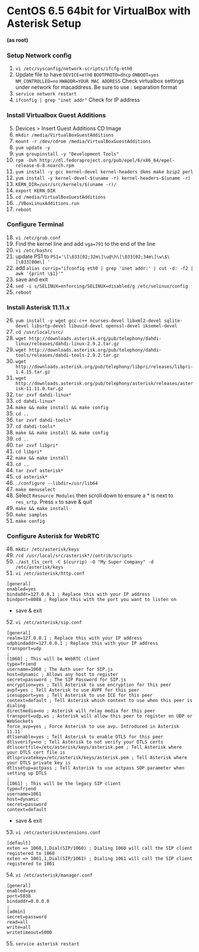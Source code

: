 # CentOS 6.5 64bit for VirtualBox with Asterisk Setup

__(as root)__

### Setup Network config
1. `vi /etc/sysconfig/network-scripts/ifcfg-eth0`
2. Update file to have `DEVICE=eth0` `BOOTPROTO=dhcp` `ONBOOT=yes` `NM_CONTROLLED=no` `HWADDR=YOUR MAC ADDRESS` Check virtualbox settings under network for macaddress. Be sure to use : separation format
3. `service network restart`
4. `ifconfig | grep "inet addr"` Check for IP address

### Install Virtualbox Guest Additions
5. Devices > Insert Guest Additions CD Image
6. `mkdir /media/VirtualBoxGuestAdditions`
7. `mount -r /dev/cdrom /media/VirtualBoxGuestAdditions`
8. `yum update -y`
9. `yum groupinstall -y "Development Tools"`
10. `rpm -Uvh http://dl.fedoraproject.org/pub/epel/6/x86_64/epel-release-6-8.noarch.rpm`
11. `yum install -y gcc kernel-devel kernel-headers dkms make bzip2 perl`
12. `yum install -y kernel-devel-$(uname -r) kernel-headers-$(uname -r)`
13. `KERN_DIR=/usr/src/kernels/$(uname -r)/`
14. `export KERN_DIR`
15. `cd /media/VirtualBoxGuestAdditions`
16. `./VBoxLinuxAdditions.run`
17. `reboot`

### Configure Terminal
18. `vi /etc/grub.conf`
19. Find the kernel line and add `vga=791` to the end of the line
20. `vi /etc/bashrc`
21. update PS1 to `PS1='\[\033[02;32m\]\u@\h\[\033[02;34m\]\w\$\[\033[00m\] '`
22. add `alias currip="ifconfig eth0 | grep 'inet addr:' | cut -d: -f2 | awk '{print \$1}'"`
23. save and exit
24. `sed -i s/SELINUX=enforcing/SELINUX=disabled/g /etc/selinux/config`
25. `reboot`

### Install Asterisk 11.11.x
26. `yum install -y wget gcc-c++ ncurses-devel libxml2-devel sqlite-devel libsrtp-devel libuuid-devel openssl-devel iksemel-devel`
27. `cd /usr/local/src/`
28. `wget http://downloads.asterisk.org/pub/telephony/dahdi-linux/releases/dahdi-linux-2.9.2.tar.gz`
28. `wget http://downloads.asterisk.org/pub/telephony/dahdi-tools/releases/dahdi-tools-2.9.2.tar.gz`
29. `wget http://downloads.asterisk.org/pub/telephony/libpri/releases/libpri-1.4.15.tar.gz`
30. `wget http://downloads.asterisk.org/pub/telephony/asterisk/releases/asterisk-11.11.0.tar.gz`
31. `tar zxvf dahdi-linux*`
32. `cd dahdi-linux*`
33. `make && make install && make config`
34. `cd ..`
35. `tar zxvf dahdi-tools*`
36. `cd dahdi-tools*`
37. `make && make install && make config`
38. `cd ..`
36. `tar zxvf libpri*`
37. `cd libpri*`
38. `make && make install`
39. `cd ..`
40. `tar zxvf asterisk*`
41. `cd asterisk*`
42. `./configure --libdir=/usr/lib64`
43. `make menuselect`
44. Select `Resource Modules` then scroll down to ensure a * is next to `res_srtp`. Press `x` to save & quit
45. `make && make install`
46. `make samples`
47. `make config`

### Configure Asterisk for WebRTC
48. `mkdir /etc/asterisk/keys`
49. `/cd /usr/local/src/asterisk*/contrib/scripts`
50. `./ast_tls_cert -C $(currip) -O "My Super Company" -d /etc/asterisk/keys`
51. `vi /etc/asterisk/http.conf`
```
[general]
enabled=yes
bindaddr=127.0.0.1 ; Replace this with your IP address
bindport=8088 ; Replace this with the port you want to listen on
```
  * save & exit
52. `vi /etc/asterisk/sip.conf`
```
[general]
realm=127.0.0.1 ; Replace this with your IP address
udpbindaddr=127.0.0.1 ; Replace this with your IP address
transport=udp
;
[1060] ; This will be WebRTC client
type=friend
username=1060 ; The Auth user for SIP.js
host=dynamic ; Allows any host to register
secret=password ; The SIP Password for SIP.js
encryption=yes ; Tell Asterisk to use encryption for this peer
avpf=yes ; Tell Asterisk to use AVPF for this peer
icesupport=yes ; Tell Asterisk to use ICE for this peer
context=default ; Tell Asterisk which context to use when this peer is dialing
directmedia=no ; Asterisk will relay media for this peer
transport=udp,ws ; Asterisk will allow this peer to register on UDP or WebSockets
force_avp=yes ; Force Asterisk to use avp. Introduced in Asterisk 11.11
dtlsenable=yes ; Tell Asterisk to enable DTLS for this peer
dtlsverify=no ; Tell Asterisk to not verify your DTLS certs
dtlscertfile=/etc/asterisk/keys/asterisk.pem ; Tell Asterisk where your DTLS cert file is
dtlsprivatekey=/etc/asterisk/keys/asterisk.pem ; Tell Asterisk where your DTLS private key is
dtlssetup=actpass ; Tell Asterisk to use actpass SDP parameter when setting up DTLS
;
[1061] ; This will be the legacy SIP client
type=friend
username=1061
host=dynamic
secret=password
context=default
```
  * save & exit
53. `vi /etc/asterisk/extensions.conf`
```
[default]
exten => 1060,1,Dial(SIP/1060) ; Dialing 1060 will call the SIP client registered to 1060
exten => 1061,1,Dial(SIP/1061) ; Dialing 1061 will call the SIP client registered to 1061
```
54. `vi /etc/asterisk/manager.conf`
```
[general]
enabled=yes
port=5038
bindaddr=0.0.0.0
;
[admin]
secret=password
read=all
write=all
writetimeout=5000
```
55. `service asterisk restart`
